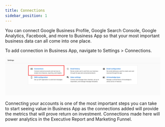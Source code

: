 ```yaml
---
title: Connections
sidebar_position: 1
---
```

You can connect Google Business Profile, Google Search Console, Google Analytics, Facebook, and more to Business App so that your most important business data can all come into one place.

To add connection in Business App, navigate to Settings > Connections.

![](./img/connections.png)

Connecting your accounts is one of the most important steps you can take to start seeing value in Business App as the connections added will provide the metrics that will prove return on investment. Connections made here will power analytics in the Executive Report and Marketing Funnel. 